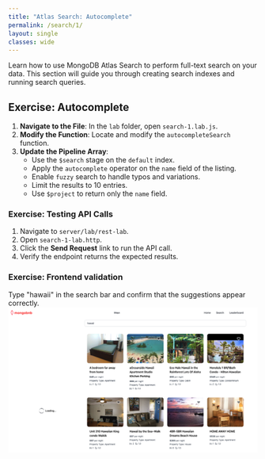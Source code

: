 ```yaml
---
title: "Atlas Search: Autocomplete"
permalink: /search/1/
layout: single
classes: wide
---
```


Learn how to use MongoDB Atlas Search to perform full-text search on your data. This section will guide you through creating search indexes and running search queries.

## Exercise: Autocomplete

1. **Navigate to the File**: In the `lab` folder, open `search-1.lab.js`.
2. **Modify the Function**: Locate and modify the `autocompleteSearch` function.
3. **Update the Pipeline Array**:  
   - Use the `$search` stage on the `default` index.  
   - Apply the `autocomplete` operator on the `name` field of the listing.  
   - Enable `fuzzy` search to handle typos and variations.  
   - Limit the results to 10 entries.  
   - Use `$project` to return only the `name` field.

### Exercise: Testing API Calls
1. Navigate to `server/lab/rest-lab`.  
2. Open `search-1-lab.http`.  
3. Click the **Send Request** link to run the API call.  
4. Verify the endpoint returns the expected results.

### Exercise: Frontend validation
Type "hawaii" in the search bar and confirm that the suggestions appear correctly.
![search-1-lab](../../assets/images/search-1-lab.png)
